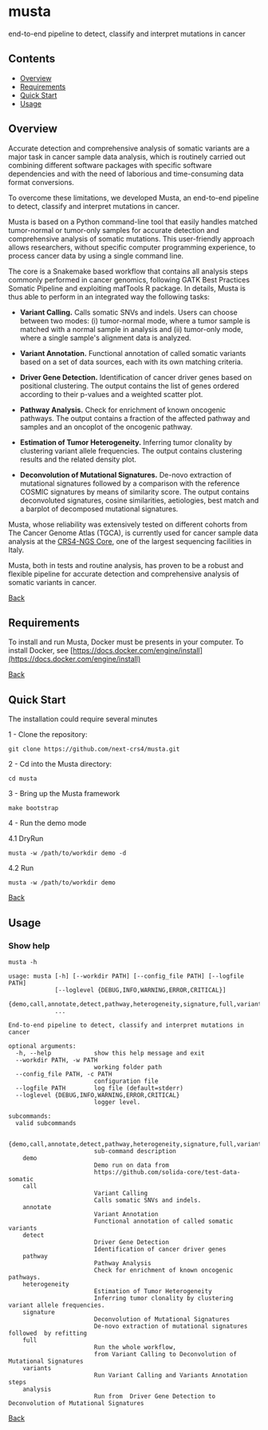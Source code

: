 # musta
end-to-end pipeline to detect, classify and interpret mutations in cancer

## Contents
- [Overview](#overview)
- [Requirements](#requirements)
- [Quick Start](#quick-start)
- [Usage](#usage)

## Overview
Accurate detection and comprehensive analysis of somatic variants are a major task in cancer sample data analysis, 
which is routinely carried out combining different software packages with specific software dependencies and with the 
need of laborious and  time-consuming data format conversions. 

To overcome these limitations, we developed Musta, an end-to-end pipeline to detect, classify 
and interpret mutations in cancer. 

Musta is based on a Python command-line tool that easily handles matched tumor-normal or tumor-only samples for 
accurate detection and comprehensive analysis of somatic mutations. 
This user-friendly approach allows researchers, without specific computer programming experience, 
to process cancer data by using a single command line.

The core is a Snakemake based workflow that contains all analysis steps commonly performed in cancer genomics, 
following GATK Best Practices Somatic Pipeline and exploiting mafTools R package. 
In details, Musta is thus able to perform in an integrated way the following tasks:

- **Variant Calling.** Calls somatic SNVs and indels. Users can choose between two modes:
(i) tumor-normal mode, where a tumor sample is matched with a normal sample in analysis and (ii) tumor-only mode, 
where a single sample's alignment data is analyzed.

- **Variant Annotation.** Functional annotation of called somatic variants based on a set of data sources, 
each with its own matching criteria. 

- **Driver Gene Detection.** Identification of cancer driver genes based on positional clustering. 
The output contains the list of genes ordered according to their p-values and a weighted scatter plot.

- **Pathway Analysis.** Check for enrichment of known oncogenic pathways. The output contains a fraction of the affected
pathway and samples and an oncoplot of the oncogenic pathway.

- **Estimation of Tumor Heterogeneity.** Inferring tumor clonality by clustering variant allele frequencies. 
The output contains clustering results and the related density plot.

- **Deconvolution of Mutational Signatures.** De-novo extraction of mutational signatures followed by a comparison 
with the reference COSMIC signatures by means of similarity score. 
The output contains deconvoluted signatures, cosine similarities, aetiologies, best match and a barplot of 
decomposed mutational signatures.

Musta, whose reliability was extensively tested on different cohorts from The Cancer Genome Atlas (TGCA), 
is currently used for cancer sample data analysis at the [CRS4-NGS Core](http://next.crs4.it), 
one of the largest sequencing facilities in Italy. 

Musta, both in tests and routine analysis, has proven to be a robust and flexible pipeline for accurate detection and 
comprehensive analysis of somatic variants in cancer.

[Back](#contents)

## Requirements
To install and run Musta, Docker must be presents in your computer.
To install Docker, see [https://docs.docker.com/engine/install](https://docs.docker.com/engine/install) 

[Back](#contents)

## Quick Start
The installation could require several minutes

1 - Clone the repository:

```shell
git clone https://github.com/next-crs4/musta.git
````

2 - Cd into the Musta directory:
```shell
cd musta
```

3 - Bring up the Musta framework

```shell
make bootstrap
```

4 - Run the demo mode

4.1 DryRun

```shell
musta -w /path/to/workdir demo -d
```

4.2 Run
```shell
musta -w /path/to/workdir demo
```

[Back](#contents)


## Usage

### Show help

```shell
musta -h
```

```shell
usage: musta [-h] [--workdir PATH] [--config_file PATH] [--logfile PATH]
             [--loglevel {DEBUG,INFO,WARNING,ERROR,CRITICAL}]
             {demo,call,annotate,detect,pathway,heterogeneity,signature,full,variants,analysis}
             ...

End-to-end pipeline to detect, classify and interpret mutations in cancer

optional arguments:
  -h, --help            show this help message and exit
  --workdir PATH, -w PATH
                        working folder path
  --config_file PATH, -c PATH
                        configuration file
  --logfile PATH        log file (default=stderr)
  --loglevel {DEBUG,INFO,WARNING,ERROR,CRITICAL}
                        logger level.

subcommands:
  valid subcommands

  {demo,call,annotate,detect,pathway,heterogeneity,signature,full,variants,analysis}
                        sub-command description
    demo                
                        Demo run on data from 
                        https://github.com/solida-core/test-data-somatic
    call                
                        Variant Calling
                        Calls somatic SNVs and indels. 
    annotate            
                        Variant Annotation
                        Functional annotation of called somatic variants 
    detect              
                        Driver Gene Detection
                        Identification of cancer driver genes 
    pathway             
                        Pathway Analysis
                        Check for enrichment of known oncogenic pathways.
    heterogeneity       
                        Estimation of Tumor Heterogeneity
                        Inferring tumor clonality by clustering variant allele frequencies.
    signature           
                        Deconvolution of Mutational Signatures
                        De-novo extraction of mutational signatures  followed  by refitting
    full                
                        Run the whole workflow, 
                        from Variant Calling to Deconvolution of Mutational Signatures
    variants            
                        Run Variant Calling and Variants Annotation steps
    analysis            
                        Run from  Driver Gene Detection to Deconvolution of Mutational Signatures

```

[Back](#contents)
